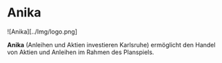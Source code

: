 # Anika

![Anika][../Img/logo.png]

**Anika** (Anleihen und Aktien investieren Karlsruhe) ermöglicht den Handel von Aktien und Anleihen im Rahmen des Planspiels.

